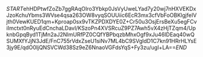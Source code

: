 $START$ehHDPtwfZoZb7ggRAqOIro3Ybkp0JsVyUweLYad7y20wj7nHXVEKDxJzoKchuYbms3WVse4qsa263OW8vyqSOUUiic6EcR3mx3cfVbFoOBKlgjfeIVjth0VewKUED1qm+Kproap0sx9vTKZPDXDYE0Z+Cr50u3OsjErsBeXu5egFCviImctxt0nRyuEdCnchaLDavI/KSzoPn4XVSRcuZ9PZ7Awh5vX4zHjTZqm4/UpknbGpqByd1TjMn2aJ2NImURfPZ0CQfYBPbqzbMhxOgf9xJu46IDEaq40wQSUMXfYJjN3JdE/FnC755rVdxZseU1siNv7ML4bC9SVgldD1C7kn91HRrHLYsE3jy9E/qdO0IjQNSVCWd38Sz9eZ6NnaoVGFdsYqS+Fy3zu/ugl+LA==$END$